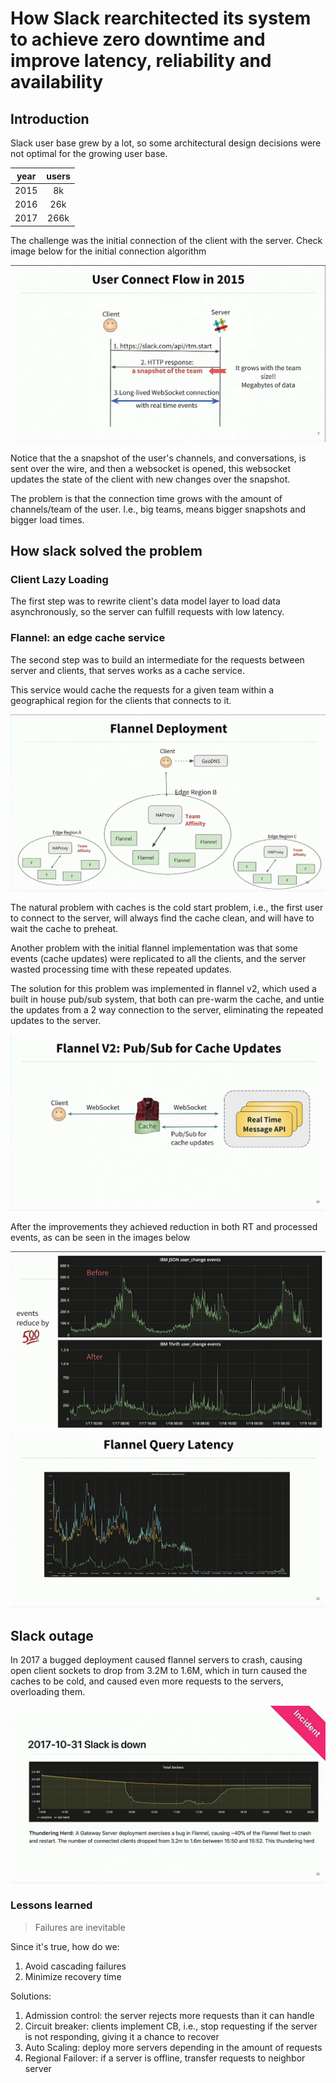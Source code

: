 # How Slack rearchitected its system to achieve zero downtime and improve latency, reliability and availability

## Introduction

Slack user base grew by a lot, so some architectural design decisions were not optimal for the growing user base.

| year | users |
| :-: | :-: |
| 2015 | 8k |
| 2016 | 26k |
| 2017 | 266k |

The challenge was the initial connection of the client with the server. Check image below for the initial connection algorithm

![connection sequence](./img/connection-time.png)


Notice that the a snapshot of the user's channels, and conversations, is sent over the wire, and then a websocket is opened, this websocket updates the state of the client with new changes over the snapshot.

The problem is that the connection time grows with the amount of channels/team of the user. I.e., big teams, means bigger snapshots and bigger load times.

## How slack solved the problem

### Client Lazy Loading

The first step was to rewrite client's data model layer to load data asynchronously, so the server can fulfill requests with low latency.

### Flannel: an edge cache service

The second step was to build an intermediate for the requests between server and clients, that serves works as a cache service.

This service would cache the requests for a given team within a geographical region for the clients that connects to it.

![flannel deployment](./img/flannel-deployment.png)

The natural problem with caches is the cold start problem, i.e., the first user to connect to the server, will always find the cache clean, and will have to wait the cache to preheat.

Another problem with the initial flannel implementation was that some events (cache updates) were replicated to all the clients, and the server wasted processing time with these repeated updates.

The solution for this problem was implemented in flannel v2, which used a built in house pub/sub system, that both can pre-warm the cache, and untie the updates from a 2 way connection to the server, eliminating the repeated updates to the server.

![flannel pub/sub](./img/pub-sub.png)

After the improvements they achieved reduction in both RT and processed events, as can be seen in the images below

![flannel queries reduction](./img/queries.png)
![flannel latency reduction](./img/RT.png)

## Slack outage

In 2017 a bugged deployment caused flannel servers to crash, causing open client sockets to drop from 3.2M to 1.6M, which in turn caused the caches to be cold, and caused even more requests to the servers, overloading them.


![open sockets](./img/outage.png)

### Lessons learned

> Failures are inevitable

Since it's true, how do we:

1. Avoid cascading failures
2. Minimize recovery time

Solutions:

1. Admission control: the server rejects more requests than it can handle
2. Circuit breaker: clients implement CB, i.e., stop requesting if the server is not responding, giving it a chance to recover
3. Auto Scaling: deploy more servers depending in the amount of requests
4. Regional Failover: if a server is offline, transfer requests to neighbor server

